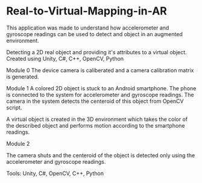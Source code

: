 # Real-to-Virtual-Mapping-in-AR

This application was made to understand how accelerometer and gyroscope readings can be used to detect and object in an augmented environment.

Detecting a 2D real object and providing it's attributes to a virtual object. Created using Unity, C#, C++, OpenCV, Python

Module 0
The device camera is caliberated and a camera calibration matrix is generated.

Module 1
A colored 2D object is stuck to an Android smartphone. The phone is connected to the system for accelerometer and gyroscope readings. The camera in the system detects the centeroid of this object from OpenCV script.

A virtual object is created in the 3D environment which takes the color of the described object and performs motion according to the smartphone readings.

Module 2

The camera shuts and the centeroid of the object is detected only using the accelerometer and gyroscope readings.

Tools: Unity, C#, OpenCV, C++, Python
